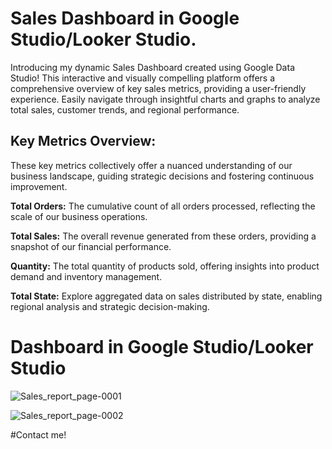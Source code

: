 # Sales Dashboard in Google Studio/Looker Studio.
Introducing my dynamic Sales Dashboard created using Google Data Studio! This interactive and visually compelling platform offers a comprehensive overview of key sales metrics, providing a user-friendly experience. Easily navigate through insightful charts and graphs to analyze total sales, customer trends, and regional performance. 

<h2>Key Metrics Overview:</h2>
These key metrics collectively offer a nuanced understanding of our business landscape, guiding strategic decisions and fostering continuous improvement.

<strong>Total Orders:</strong> The cumulative count of all orders processed, reflecting the scale of our business operations.

<strong>Total Sales:</strong> The overall revenue generated from these orders, providing a snapshot of our financial performance.

<strong>Quantity:</strong> The total quantity of products sold, offering insights into product demand and inventory management.

<strong>Total State:</strong> Explore aggregated data on sales distributed by state, enabling regional analysis and strategic decision-making.
<h1> Dashboard in Google Studio/Looker Studio</h1>

![Sales_report_page-0001](https://github.com/skbd9/Google_Studio_Looker.com_Dashboard/assets/108250623/d3a3699a-609c-4b17-8a81-31d032694147)

![Sales_report_page-0002](https://github.com/skbd9/Google_Studio_Looker.com_Dashboard/assets/108250623/882f4abe-3b41-4268-a0cd-863b497de554)

#Contact me!
